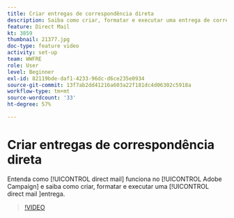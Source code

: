 ```yaml
---
title: Criar entregas de correspondência direta
description: Saiba como criar, formatar e executar uma entrega de correspondência direta.
feature: Direct Mail
kt: 3859
thumbnail: 21377.jpg
doc-type: feature video
activity: set-up
team: WWFRE
role: User
level: Beginner
exl-id: 82119bde-daf1-4233-96dc-d6ce235e0934
source-git-commit: 13f7ab2dd41216a603a22f181dc4d06302c5918a
workflow-type: tm+mt
source-wordcount: '33'
ht-degree: 57%

---
```


# Criar entregas de correspondência direta

Entenda como [!UICONTROL direct mail] funciona no [!UICONTROL Adobe Campaign] e saiba como criar, formatar e executar uma [!UICONTROL direct mail ]entrega.

>[!VIDEO](https://video.tv.adobe.com/v/21377?quality=12&learn=on)
